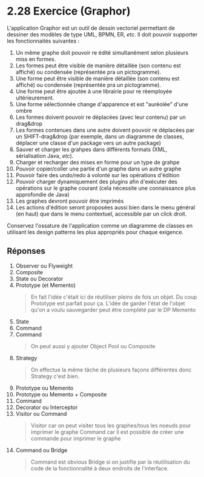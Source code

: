 # 2.28 Exercice (Graphor)

L'application Graphor est un outil de dessin vectoriel permettant de dessiner des modèles de type UML, BPMN, ER, _etc_.
Il doit pouvoir supporter les fonctionnaités suivantes :

1. Un même graphe doit pouvoir re édité simultanément selon plusieurs miss en formes.
2. Les formes peut être visible de manière détaillée (son contenu est affiché) ou condensée (représentée pra un pictogramme).
3. Une forme peut être visible de manière détaillée (son contenu est affiché) ou condensée (représentée pra un pictogramme).
4. Une forme peut être ajoutée à une librairie pour re réemployée ultérieurement.
5. Une forme sélectionnée change d'apparence et est "auréolée" d'une ombre
6. Les formes doivent pouvoir re déplacées (avec leur contenu) par un drag&drop
7. Les formes contenues dans une autre doivent pouvoir re déplacées par un SHIFT-drag&drop (par exemple, dans un diagramme de classes, déplacer une classe d'un package vers un autre package)
8. Sauver et charger les grahpes dans différents formats (XML, sérialisation Java, _etc_).
9. Charger et recharger des mises en forme pour un type de grahpe
10. Pouvoir copier/coller une partie d'un graphe dans un autre graphe
11. Pouvoir faire des undo/redo à volonté sur les opérations d'édition
12. Pouvoir charger dynamiquement des plugins afin d'exécuter des opérations sur le graphe courant (cela nécessite une connaissance plus approfondie de Java)
13. Les graphes devront pouvoir être imprimés
14. Les actions d'édition seront proposées aussi bien dans le menu général (en haut) que dans le menu contextuel, accessible par un click droit.

Conservez l'ossature de l'application comme un diagramme de classes en utilisant les design patterns les plus appropriés pour chaque exigence.

## Réponses

1. Observer ou Flyweight
2. Composite
3. State ou Decorator
4. Prototype (et Memento)
   > En fait l'idée c'était ici de réutiliser pleins de fois un objet. Du coup Prototype est parfait pour ça.
   > L'idée de garder l'état de l'objet qu'on a voulu sauvegarder peut être complété par le DP Memento
5. State
6. Command
7. Command
   > On peut aussi y ajouter Object Pool ou Composite
8. Strategy
   > On effectue la même tâche de plusieurs façons différentes donc Strategy c'est bien.
9. Prototype ou Memento
10. Prototype ou Memento + Composite
11. Command
12. Decorator ou Interceptor
13. Visitor ou Command
    > Visitor car on peut visiter tous les graphes/tous les noeuds pour imprimer le graphe
    > Command car il est possible de créer une commande pour imprimer le graphe
14. Command ou Bridge
    > Command est obvious
    > Bridge si on justifie par la réutilisation du code de la fonctionnalité à deux endroits de l'interface.
